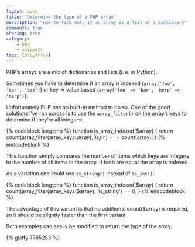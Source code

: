 ```yaml
---
layout: post
title: "Determine the type of a PHP array"
description: "How to find out, if an array is a list or a dictionary"
comments: true
sharing: true
category: 
    - php
    - snippets
tags: [php,Array]
---
```

PHP’s arrays are a mix of dictionaries and lists (i. e. in Python). 

Sometimes you have to determine if an array is indexed (`array('foo', 'bar', 'baz')`) or key => value based (`array('foo' => 'bar', 'herp' => 'derp')`). 

Unfortunately PHP has no built-in method to do so. One of the good solutions I’ve ran across is to use the  `array_filter()` on the array’s keys to determine if they’re all integers:
<!--more-->
{% codeblock lang:php %}
function is_array_indexed($array) { 
	return count(array_filter(array_keys($array), 'is_int') == count($array); 
}
{% endcodeblock %}

This function simply compares the number of items which keys are integers to the number of all items in the array. If both are equal the array is indexed.

As a variation one could use `is_string()` instead of `is_int()`:

{% codeblock lang:php %}
function is_array_indexed($array) { 
	return count(array_filter(array_keys($array), 'is_string') == 0;
}
{% endcodeblock %}

The advantage of this variant is that no additional count($array) is required, so it should be slightly faster than the first variant.

Both examples can easily be modified to return the type of the array:

{% gistfy 7765283 %}
